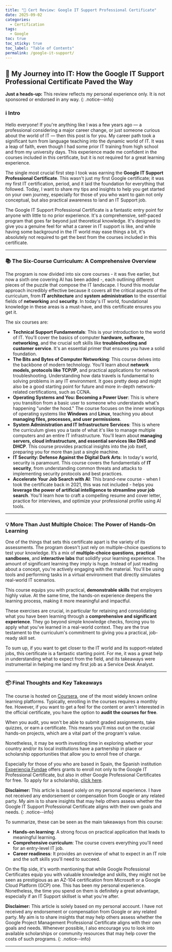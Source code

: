 ```yaml
---
title: "🏅 Cert Review: Google IT Support Professional Certificate"
date: 2025-09-02
categories:
  - Certification
tags:
  - Google
toc: true
toc_sticky: true
toc_label: "Table of Contents"
permalink: /google-it-support/
---
```


## 🚀 My Journey into IT: How the Google IT Support Professional Certificate Paved the Way 

**Just a heads-up:** This review reflects my personal experience only. It is not sponsored or endorsed in any way.
{: .notice--info}

### ℹ️ Intro 

Hello everyone! If you're anything like I was a few years ago — a professional considering a major career change, or just someone curious about the world of IT — then this post is for you. My career path took a significant turn from language teaching into the dynamic world of IT. It was a leap of faith, even though I had some prior IT training from high school and from my university days. This experience made me confident in the courses included in this certificate, but it is not required for a great learning experience.

The single most crucial first step I took was earning the **Google IT Support Professional Certificate**. This wasn't just my first Google certificate; it was my first IT certification, period, and it laid the foundation for everything that followed. Today, I want to share my tips and insights to help you get started on your own journey, especially for those of you who want to gain not only conceptual, but also practical awareness to land an IT Support job.

The Google IT Support Professional Certificate is a fantastic entry point for anyone with little to no prior experience. It's a comprehensive, self-paced program that goes far beyond just theoretical knowledge. It's designed to give you a genuine feel for what a career in IT support is like, and while having some background in the IT world may ease things a bit, it's absolutely not required to get the best from the courses included in this certificate.

---

### 📚 The Six-Course Curriculum: A Comprehensive Overview

The program is now divided into six core courses - it was five earlier, but now a sixth one covering AI has been added -, each outlining different pieces of the puzzle that compose the IT landscape. I found this modular approach incredibly effective because it covers all the critical aspects of the curriculum, from **IT architecture** and **system administration** to the essential fields of **networking** and **security**. In today's IT world, foundational knowledge in these areas is a must-have, and this certificate ensures you get it.

The six courses are:

* **Technical Support Fundamentals**: This is your introduction to the world of IT. You'll cover the basics of computer **hardware, software, networking**, and the crucial soft skills like **troubleshooting and customer service**. It's an essential primer that ensures you have a solid foundation.
* **The Bits and Bytes of Computer Networking**: This course delves into the backbone of modern technology. You'll learn about **network models, protocols like TCP/IP**, and practical applications for network troubleshooting. Understanding how data travels is fundamental to solving problems in any IT environment. It goes pretty deep and might also be a good starting point for future and more in-depth network-related certifications, such as CCNA.
* **Operating Systems and You: Becoming a Power User**: This is where you transition from a basic user to someone who understands what's happening "under the hood." The course focuses on the inner workings of operating systems like **Windows** and **Linux**, teaching you about **managing files, processes, and user permissions**.
* **System Administration and IT Infrastructure Services**: This is where the curriculum gives you a taste of what it's like to manage multiple computers and an entire IT infrastructure. You'll learn about **managing servers, cloud infrastructure, and essential services like DNS and DHCP**. This course provides practical insights into the job itself, preparing you for more than just a single machine.
* **IT Security: Defense Against the Digital Dark Arts**: In today's world, security is paramount. This course covers the fundamentals of **IT security**, from understanding common threats and attacks to implementing security protocols and best practices.
* **Accelerate Your Job Search with AI**: This brand-new course - when I took the certificate back in 2021, this was not included - helps you **leverage the power of artificial intelligence to streamline your job search**. You'll learn how to craft a compelling resume and cover letter, practice for interviews, and optimize your professional profile using AI tools.

---

### 💡 More Than Just Multiple Choice: The Power of Hands-On Learning 

One of the things that sets this certificate apart is the variety of its assessments. The program doesn't just rely on multiple-choice questions to test your knowledge. It’s a mix of **multiple-choice questions**, **practical sandboxes**, and **interactive labs** that solidify your learning experience. The amount of significant learning they imply is huge. Instead of just reading about a concept, you're actively engaging with the material. You'll be using tools and performing tasks in a virtual environment that directly simulates real-world IT scenarios.

This course equips you with practical, **demonstrable skills** that employers highly value. At the same time, the hands-on experience deepens the learning process, making it more meaningful and impactful.

These exercises are crucial, in particular for retaining and consolidating what you have been learning through a **comprehensive and significant experience**. They go beyond simple knowledge checks, forcing you to apply what you've learned in a real-world context. They are the true testament to the curriculum's commitment to giving you a practical, job-ready skill set.

To sum up, if you want to get closer to the IT world and its support-related jobs, this certificate is a fantastic starting point. For me, it was a great help in understanding what to expect from the field, and its takeaways were instrumental in helping me land my first job as a Service Desk Analyst.

---

### 📦 Final Thoughts and Key Takeaways

The course is hosted on [Coursera](https://www.coursera.org/professional-certificates/google-it-support), one of the most widely known online learning platforms. Typically, enrolling in the courses requires a monthly fee. However, if you want to get a feel for the content or aren't interested in the official certificate, you have the option to **audit the courses for free**.

When you audit, you won't be able to submit graded assignments, take quizzes, or earn a certificate. This means you'll miss out on the crucial hands-on projects, which are a vital part of the program's value.

Nonetheless, it may be worth investing time in exploring whether your country and/or its local institutions have a partnership in place or scholarship opportunities that allow you to enroll free of charge.

Especially for those of you who are based in Spain, the Spanish institution [Experiencia Fundae](https://experienciafundae.es/) offers grants to enroll not only to the Google IT Professional Certificate, but also in other Google Professional Certificates for free. To apply for a scholarship, [click here](https://experienciafundae.es/beca-google).

**Disclaimer:** This article is based solely on my personal experience. I have not received any endorsement or compensation from Google or any related party. My aim is to share insights that may help others assess whether the Google IT Support Professional Certificate aligns with their own goals and needs.
{: .notice--info}

To summarize, these can be seen as the main takeaways from this course: 
- **Hands-on learning**: A strong focus on practical application that leads to meaningful learning.
- **Comprehensive curriculum**: The course covers everything you'll need for an entry-level IT job.
- **Career readiness**: It provides an overview of what to expect in an IT role and the soft skills you'll need to succeed.

On the flip side, it's worth mentioning that while Google Professional Certificates equip you with valuable knowledge and skills, they might not be seen as prestigious as an AZ-104 certification from Microsoft or a Google Cloud Platform (GCP) one. This has been my personal experience. Nonetheless, the time you spend on them is definitely a great advantage, especially if an IT Support skillset is what you're after.

**Disclaimer:** This article is solely based on my personal account. I have not received any endorsement or compensation from Google or any related party. My aim is to share insights that may help others assess whether the Google Project Management Professional Certificate aligns with their own goals and needs. Whenever possible, I also encourage you to look into available scholarships or community resources that may help cover the costs of such programs.
{: .notice--info}

---

